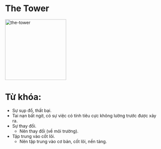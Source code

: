 # The Tower

<img style="width: 200px;" alt="the-tower"
  src="https://www.alittlesparkofjoy.com/wp-content/uploads/2020/10/the-tower-tarot-card-meaning.webp">

**Từ khóa:**
===

* Sự sụp đổ, thất bại.
* Tai nạn bất ngờ, có sự việc có tính tiêu cực không lường trước được xảy ra.
* Sự thay đổi.
  * Nên thay đổi (về môi trường).
* Tập trung vào cốt lõi.
  * Nên tập trung vào cơ bản, cốt lõi, nền tảng.
